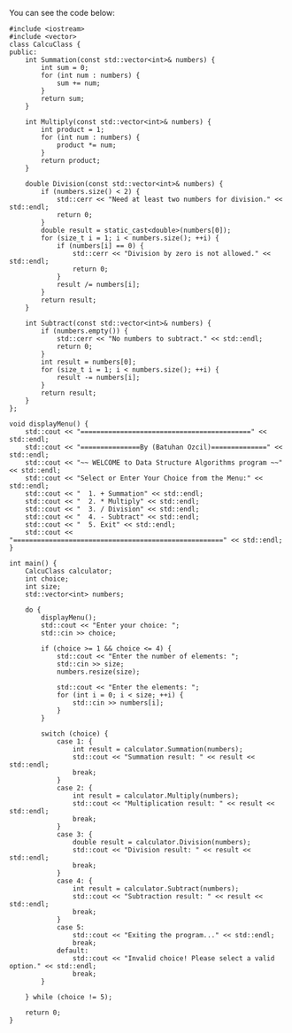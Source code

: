 You can see the code below:

    #include <iostream>
    #include <vector>
    class CalcuClass {
    public:
        int Summation(const std::vector<int>& numbers) {
            int sum = 0;
            for (int num : numbers) {
                sum += num;
            }
            return sum;
        }
    
        int Multiply(const std::vector<int>& numbers) {
            int product = 1;
            for (int num : numbers) {
                product *= num;
            }
            return product;
        }
    
        double Division(const std::vector<int>& numbers) {
            if (numbers.size() < 2) {
                std::cerr << "Need at least two numbers for division." << std::endl;
                return 0;
            }
            double result = static_cast<double>(numbers[0]);
            for (size_t i = 1; i < numbers.size(); ++i) {
                if (numbers[i] == 0) {
                    std::cerr << "Division by zero is not allowed." << std::endl;
                    return 0;
                }
                result /= numbers[i];
            }
            return result;
        }
    
        int Subtract(const std::vector<int>& numbers) {
            if (numbers.empty()) {
                std::cerr << "No numbers to subtract." << std::endl;
                return 0;
            }
            int result = numbers[0];
            for (size_t i = 1; i < numbers.size(); ++i) {
                result -= numbers[i];
            }
            return result;
        }
    };
    
    void displayMenu() {
        std::cout << "===========================================" << std::endl;
        std::cout << "===============By (Batuhan Ozcil)==============" << std::endl;
        std::cout << "~~ WELCOME to Data Structure Algorithms program ~~" << std::endl;
        std::cout << "Select or Enter Your Choice from the Menu:" << std::endl;
        std::cout << "  1. + Summation" << std::endl;
        std::cout << "  2. * Multiply" << std::endl;
        std::cout << "  3. / Division" << std::endl;
        std::cout << "  4. - Subtract" << std::endl;
        std::cout << "  5. Exit" << std::endl;
        std::cout << "=====================================================" << std::endl;
    }
    
    int main() {
        CalcuClass calculator;
        int choice;
        int size;
        std::vector<int> numbers;
    
        do {
            displayMenu();
            std::cout << "Enter your choice: ";
            std::cin >> choice;
    
            if (choice >= 1 && choice <= 4) {
                std::cout << "Enter the number of elements: ";
                std::cin >> size;
                numbers.resize(size);
    
                std::cout << "Enter the elements: ";
                for (int i = 0; i < size; ++i) {
                    std::cin >> numbers[i];
                }
            }
    
            switch (choice) {
                case 1: {
                    int result = calculator.Summation(numbers);
                    std::cout << "Summation result: " << result << std::endl;
                    break;
                }
                case 2: {
                    int result = calculator.Multiply(numbers);
                    std::cout << "Multiplication result: " << result << std::endl;
                    break;
                }
                case 3: {
                    double result = calculator.Division(numbers);
                    std::cout << "Division result: " << result << std::endl;
                    break;
                }
                case 4: {
                    int result = calculator.Subtract(numbers);
                    std::cout << "Subtraction result: " << result << std::endl;
                    break;
                }
                case 5:
                    std::cout << "Exiting the program..." << std::endl;
                    break;
                default:
                    std::cout << "Invalid choice! Please select a valid option." << std::endl;
                    break;
            }
    
        } while (choice != 5);
    
        return 0;
    }
